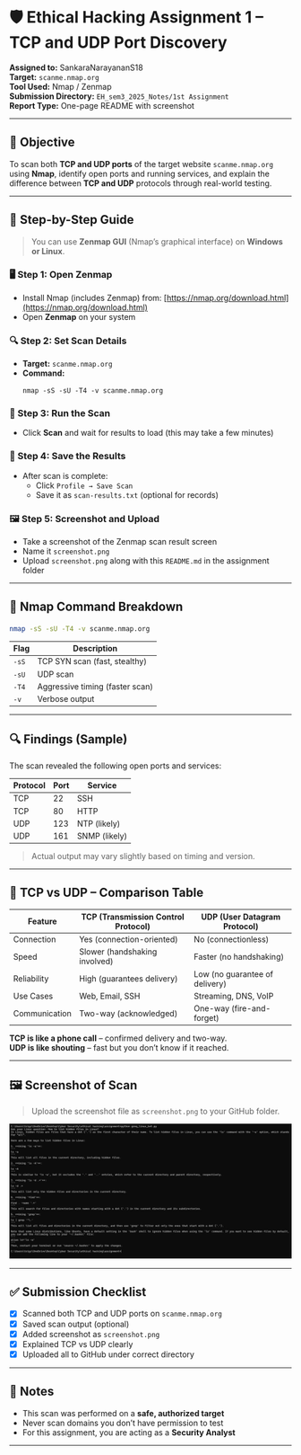 
# 🛡️ Ethical Hacking Assignment 1 – TCP and UDP Port Discovery

**Assigned to:** SankaraNarayananS18  
**Target:** `scanme.nmap.org`  
**Tool Used:** Nmap / Zenmap  
**Submission Directory:** `EH_sem3_2025_Notes/1st Assignment`  
**Report Type:** One-page README with screenshot

---

## 🎯 Objective

To scan both **TCP and UDP ports** of the target website `scanme.nmap.org` using **Nmap**, identify open ports and running services, and explain the difference between **TCP and UDP** protocols through real-world testing.

---

## 🧭 Step-by-Step Guide

> You can use **Zenmap GUI** (Nmap’s graphical interface) on **Windows or Linux**.

### 🖥️ Step 1: Open Zenmap
- Install Nmap (includes Zenmap) from: [https://nmap.org/download.html](https://nmap.org/download.html)
- Open **Zenmap** on your system

### 🔍 Step 2: Set Scan Details
- **Target:** `scanme.nmap.org`
- **Command:**  
  ```
  nmap -sS -sU -T4 -v scanme.nmap.org
  ```

### 🚀 Step 3: Run the Scan
- Click **Scan** and wait for results to load (this may take a few minutes)

### 💾 Step 4: Save the Results
- After scan is complete:
  - Click `Profile → Save Scan`
  - Save it as `scan-results.txt` (optional for records)

### 🖼️ Step 5: Screenshot and Upload
- Take a screenshot of the Zenmap scan result screen
- Name it `screenshot.png`
- Upload `screenshot.png` along with this `README.md` in the assignment folder

---

## 🔧 Nmap Command Breakdown

```bash
nmap -sS -sU -T4 -v scanme.nmap.org
```

| Flag   | Description                        |
|--------|------------------------------------|
| `-sS`  | TCP SYN scan (fast, stealthy)      |
| `-sU`  | UDP scan                           |
| `-T4`  | Aggressive timing (faster scan)    |
| `-v`   | Verbose output                     |

---

## 🔍 Findings (Sample)

The scan revealed the following open ports and services:

| Protocol | Port | Service      |
|----------|------|--------------|
| TCP      | 22   | SSH          |
| TCP      | 80   | HTTP         |
| UDP      | 123  | NTP (likely) |
| UDP      | 161  | SNMP (likely)|

> Actual output may vary slightly based on timing and version.

---

## 🔁 TCP vs UDP – Comparison Table

| Feature          | TCP (Transmission Control Protocol) | UDP (User Datagram Protocol)      |
|------------------|--------------------------------------|-----------------------------------|
| Connection       | Yes (connection-oriented)            | No (connectionless)               |
| Speed            | Slower (handshaking involved)        | Faster (no handshaking)           |
| Reliability      | High (guarantees delivery)           | Low (no guarantee of delivery)    |
| Use Cases        | Web, Email, SSH                      | Streaming, DNS, VoIP              |
| Communication    | Two-way (acknowledged)               | One-way (fire-and-forget)         |

**TCP is like a phone call** – confirmed delivery and two-way.  
**UDP is like shouting** – fast but you don’t know if it reached.

---

## 🖼️ Screenshot of Scan

> Upload the screenshot file as `screenshot.png` to your GitHub folder.

![Scan Screenshot](example.png)

---

## ✅ Submission Checklist

- [x] Scanned both TCP and UDP ports on `scanme.nmap.org`
- [x] Saved scan output (optional)
- [x] Added screenshot as `screenshot.png`
- [x] Explained TCP vs UDP clearly
- [x] Uploaded all to GitHub under correct directory

---

## 📘 Notes

- This scan was performed on a **safe, authorized target**
- Never scan domains you don’t have permission to test
- For this assignment, you are acting as a **Security Analyst**

---
